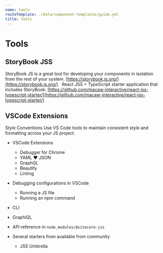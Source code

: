 ```yaml
---
name: tools
routeTemplate: ./data/component-templates/guide.yml
title: Tools
---
```


# Tools

## StoryBook JSS
StoryBook JS is a great tool for developing your components in isolation from the rest of your system. 
 [https://storybook.js.org/](https://storybook.js.org/) 
 
React JSS + TypeScript starter application that includes StoryBook:  [https://github.com/macaw-interactive/react-jss-typescript-starter/](https://github.com/macaw-interactive/react-jss-typescript-starter/) 


## VSCode Extensions

Style Conventions
Use VS Code tools to maintain consistent style and formatting across your JS project.


- VSCode Extensions
  - Debugger for Chrome
  - YAML ❤️ JSON
  - GraphQL
  - Beautify
  - Linting

- Debugging configurations in VSCode
  - Running a JS file
  - Running an npm command

- CLI

- GraphiQL

- API reference in `node_modules/@sitecore-jss`

- Several starters from available from community
  - JSS Umbrella